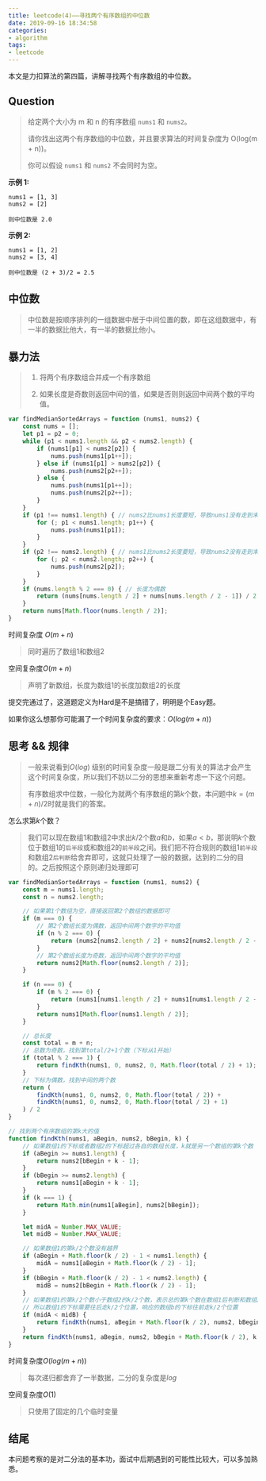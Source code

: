 ```yaml
---
title: leetcode(4)——寻找两个有序数组的中位数
date: 2019-09-16 18:34:58
categories:
- algorithm
tags:
- leetcode
---
```


本文是力扣算法的第四篇，讲解寻找两个有序数组的中位数。

## Question

> 给定两个大小为 m 和 n 的有序数组 `nums1` 和 `nums2`。
>
> 请你找出这两个有序数组的中位数，并且要求算法的时间复杂度为 O(log(m + n))。
>
> 你可以假设 `nums1` 和 `nums2` 不会同时为空。

**示例 1:**

```
nums1 = [1, 3]
nums2 = [2]

则中位数是 2.0
```

**示例 2:**

```
nums1 = [1, 2]
nums2 = [3, 4]

则中位数是 (2 + 3)/2 = 2.5
```

## 中位数

> 中位数是按顺序排列的一组数据中居于中间位置的数，即在这组数据中，有一半的数据比他大，有一半的数据比他小。

## 暴力法

> 1. 将两个有序数组合并成一个有序数组
>
> 2. 如果长度是奇数则返回中间的值，如果是否则则返回中间两个数的平均值。

```javascript
var findMedianSortedArrays = function (nums1, nums2) {
    const nums = [];
    let p1 = p2 = 0;
    while (p1 < nums1.length && p2 < nums2.length) {
        if (nums1[p1] < nums2[p2]) {
            nums.push(nums1[p1++]);
        } else if (nums1[p1] > nums2[p2]) {
            nums.push(nums2[p2++]);
        } else {
            nums.push(nums1[p1++]);
            nums.push(nums2[p2++]);
        }
    }
    if (p1 !== nums1.length) { // nums2比nums1长度要短，导致nums1没有走到末尾
        for (; p1 < nums1.length; p1++) {
            nums.push(nums1[p1]);
        }
    }
    if (p2 !== nums2.length) { // nums1比nums2长度要短，导致nums2没有走到末尾
        for (; p2 < nums2.length; p2++) {
            nums.push(nums2[p2]);
        }
    }
    if (nums.length % 2 === 0) { // 长度为偶数
        return (nums[nums.length / 2] + nums[nums.length / 2 - 1]) / 2
    }
    return nums[Math.floor(nums.length / 2)];
}
```

时间复杂度 $O(m+n)$

> 同时遍历了数组1和数组2

空间复杂度$O(m+n)$

> 声明了新数组，长度为数组1的长度加数组2的长度

提交完通过了，这道题定义为Hard是不是搞错了，明明是个Easy题。

如果你这么想那你可能漏了一个时间复杂度的要求：$O(log(m+n))$

## 思考 && 规律

> 一般来说看到$O(log)$ 级别的时间复杂度一般是跟二分有关的算法才会产生这个时间复杂度，所以我们不妨以二分的思想来重新考虑一下这个问题。
>
> 有序数组求中位数，一般化为就两个有序数组的第$k$个数，本问题中$k = (m+n)/2$时就是我们的答案。

怎么求第$k$个数？

>  我们可以现在数组1和数组2中求出$k/2$个数$a$和$b$，如果$a < b$，那说明$k$个数位于数组1的`后半段`或和数组2的`前半段`之间。我们把不符合规则的数组1`前半段`和数组2`后判断`给舍弃即可，这就只处理了一般的数据，达到的二分的目的。之后按照这个原则递归处理即可

```javascript
var findMedianSortedArrays = function (nums1, nums2) {
    const m = nums1.length;
    const n = nums2.length;

    // 如果第1个数组为空，直接返回第2个数组的数据即可
    if (m === 0) {
      	// 第2个数组长度为偶数，返回中间两个数字的平均值
        if (n % 2 === 0) {
            return (nums2[nums2.length / 2] + nums2[nums2.length / 2 - 1]) / 2;
        }
      	// 第2个数组长度为奇数，返回中间两个数字的平均值
        return nums2[Math.floor(nums2.length / 2)];
    }

    if (n === 0) {
        if (m % 2 === 0) {
            return (nums1[nums1.length / 2] + nums1[nums1.length / 2 - 1]) / 2;
        }
        return nums1[Math.floor(nums1.length / 2)];
    }

  	// 总长度
    const total = m + n;
    // 总数为奇数，找到第total/2+1个数（下标从1开始）
    if (total % 2 === 1) {
        return findKth(nums1, 0, nums2, 0, Math.floor(total / 2) + 1);
    }
    // 下标为偶数，找到中间的两个数
    return (
        findKth(nums1, 0, nums2, 0, Math.floor(total / 2)) +
        findKth(nums1, 0, nums2, 0, Math.floor(total / 2) + 1)
    ) / 2
}

// 找到两个有序数组的第k大的值
function findKth(nums1, aBegin, nums2, bBegin, k) {
  	// 如果数组1的下标或者数组2的下标超过各自的数组长度，k就是另一个数组的第k个数
    if (aBegin >= nums1.length) {
        return nums2[bBegin + k - 1];
    }
    if (bBegin >= nums2.length) {
        return nums1[aBegin + k - 1];
    }
    if (k === 1) {
        return Math.min(nums1[aBegin], nums2[bBegin]);
    }

    let midA = Number.MAX_VALUE;
    let midB = Number.MAX_VALUE;

  	// 如果数组1的第k/2个数没有越界
    if (aBegin + Math.floor(k / 2) - 1 < nums1.length) {
        midA = nums1[aBegin + Math.floor(k / 2) - 1];
    }
    if (bBegin + Math.floor(k / 2) - 1 < nums2.length) {
        midB = nums2[bBegin + Math.floor(k / 2) - 1];
    }
  	// 如果数组1的第k/2个数小于数组2的k/2个数，表示总的第k个数在数组1后判断和数组2的前半段
    // 所以数组1的下标需要往后走k/2个位置，响应的数组b的下标往前走k/2个位置
    if (midA < midB) {
        return findKth(nums1, aBegin + Math.floor(k / 2), nums2, bBegin, k - Math.floor(k / 2));
    }
    return findKth(nums1, aBegin, nums2, bBegin + Math.floor(k / 2), k - Math.floor(k / 2));
}
```

时间复杂度$O(log(m+n))$

> 每次递归都舍弃了一半数据，二分的复杂度是$log$

空间复杂度$O(1)$

> 只使用了固定的几个临时变量

## 结尾

本问题考察的是对二分法的基本功，面试中后期遇到的可能性比较大，可以多加熟悉。